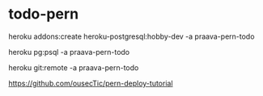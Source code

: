 # todo-pern

<!-- Postgres Heroku Addons -->

<!-- Create postgres -->

heroku addons:create heroku-postgresql:hobby-dev -a praava-pern-todo

<!-- Login to postgres -->

heroku pg:psql -a praava-pern-todo

<!-- Connect git with heroku -->

heroku git:remote -a praava-pern-todo

https://github.com/ousecTic/pern-deploy-tutorial
